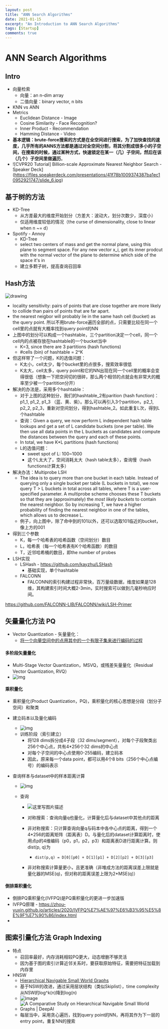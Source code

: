 ```yaml
---
layout: post
title: "ANN Search Algorithms"
date: 2021-01-15
excerpt: "An Introduction to ANN Search Algorithms"
tags: [Startup]
comments: true
---
```


# ANN Search Algorithms



## Intro

- 向量检索
  - 向量：an n-dim array
  - 二值向量：binary vector, n bits
- KNN vs ANN
- Metrics
  - Euclidean Distance - Image
  - Cosine Similarity - Face Recognition?
  - Inner Product - Recommendation
  - Hamming Distance - Video
- **基本逻辑：brute-force搜索的方式是在全空间进行搜索，为了加快查找的速度，几乎所有的ANNS方法都是通过对全空间分割，将其分割成很多小的子空间，在搜索的时候，通过某种方式，快速锁定在某一（几）子空间，然后在该（几个）子空间里做遍历**。
- ![CVPR20 Tutorial] Billion-scale Approximate Nearest Neighbor Search -  Speaker Deck](https://files.speakerdeck.com/presentations/41f78b1009374387ba1ec10952921747/slide_6.jpg)



## 基于树的方法

- KD-Tree
  - 从方差最大的维度开始划分（方差大：波动大，划分次数少，深度小）
  - 仅适用维度较低的情况（the curse of dimensionality, close to linear when n ~= d）
- Spotify - Annoy
  - KD-Tree
  - select two centers of mass and get the normal plane, using this plane to segment space. For any new vector x_i, get its inner prodcut with the normal vector of the plane to determine which side of the space it's in
  - 建立多颗子树，提高查询召回率



## Hash方法

![drawing](https://yongyuan.name/imgs/posts/lsh_ex.png)

- locality sensitivity: pairs of points that are close together are more likely to collide than pairs of points that are far apart.
- the nearest neigbor will probably lie in the same hash cell (bucket) as the query point. 所以不用brute-force遍历全部的点，只需要比较在同一个cell里的点就有大概率找到query point的NN
- 上图中的划分可以构成一个hashtable，三个partition决定一个cell，同一个cell内的点被存放在hashtable的一个bucket当中
  - K=3, since there are 3 partitions  (hash functions)
  - #cells (bin) of hashtable = 2^K
- 但这样带了一个问题，K的选值问题：
  - K太小，cell太少，每个bucket里的点很多，搜索效率很低
  - K太大，cell太多，query point和它的NN出现在同一个cell里的概率会变得很低（想象一下把空间切的很碎，那么两个相邻的点就会有非常大的概率至少被一个paritition分开）
- 解决的办法是，采用多个hashtable：
  - 对于上图的这种划分，我们的hashtable_2有parition (hash function)：p1_1, p1_2, p1_3 （蓝、黄、紫）。那么可以再引入3个partition，p2_1, p2_2, p2_3，重新对空间划分，得到hashtable_2。如此重复L次，得到L个hashtable
  - 查询：Given a query, we now perform L independent hash table lookups and get a set of L candidate buckets (one per table). We then use all data points in the L buckets as candidates and compute the distances between the query and each of these points. 
  - In total, we have K*L partitions (hash functions)
  - L的选值问题：
    - sweet spot of L: 100~1000
    - 这个L太大了，空间消耗太大（hash table太多），查询慢（hash functions计算太多）
- 解决办法：Multiprobe LSH
  - The idea is to query more than one bucket in each table. Instead of querying only a single bucket per table (L buckets in total), we now query T > L buckets in total across all tables, where T is a user-specified parameter. A multiprobe scheme chooses these T buckets so that they are (approximately) the *most likely buckets* to contain the nearest neighbor. So by increasing T, we have a higher probability of finding the nearest neighbor in one of the tables, which allows us to decrease L.
  - 例子，向上图中，除了命中到的101以外，还可以选取101临近的bucket，像上方的001
- 得到三个参数
  - K，每一个哈希表的哈希函数（空间划分）数目
  - L，哈希表（每一个哈希表有K个哈希函数）的数目
  - T，近邻哈希桶的数目，即the number of probes
- LSH实现
  - LSHash - https://github.com/kayzhu/LSHash
    - 基础实现，单个hashtable
  - FALCONN
    - FALCONN的索引构建过程非常快，百万量级数据，维度如果是128维，其构建索引时间大概2-3min，实时搜索可以做到几毫秒响应时间。

https://github.com/FALCONN-LIB/FALCONN/wiki/LSH-Primer



## 矢量量化方法 PQ

- Vector Quantization - 矢量量化：
  - [将一个向量空间中的点用其中的一个有限子集来进行编码的过程](http://blog.pluskid.org/?p=57)

#### 多阶段矢量量化

- Multi-Stage Vector Quantization，MSVQ，或残差矢量量化（Residual Vector Quantization, RVQ）
- ![img](https://yongyuan.name/imgs/posts/msvq_1.jpg)

#### 乘积量化

- 乘积量化(Product Quantization，PQ)，乘积量化的核心思想是分段（划分子空间）和聚类

- 建立码本以及量化编码

  - ![img](https://yongyuan.name/imgs/posts/pq.png)
  - 训练阶段（索引建立）
    -  将128 dims拆分成4子段（32 dims/segment），对每个子段聚类出256个中心点，共有4*256个32 dims的中心点
    -  对每个子空间的中心点使用0-255编码，建立码本
    -  因此，原来每一个data point，都可以用4个8 bits（256个中心点编号）的编码表示

- 查询样本与dataset中的样本距离计算

  - ![img](https://yongyuan.name/imgs/posts/pq_search.png)

  - 查询

    - ![这里写图片描述](https://img-blog.csdn.net/20180119144038083?watermark/2/text/aHR0cDovL2Jsb2cuY3Nkbi5uZXQvY2RrbmlnaHRfaGFwcHk=/font/5a6L5L2T/fontsize/400/fill/I0JBQkFCMA==/dissolve/70/gravity/SouthEast)

    - 对称搜索：查询向量q也量化，计算量化后与dataset中其他点的距离

    - 非对称搜索：只计算查询向量q与码本中各中心点的距离，得到一个4*256的距离矩阵（距离表）D。与量化后的dataset计算距离时，使用点p的4维编码（p0，p1，p2，p3）和距离表D进行距离计算。则dist(p, q)为

      - ```
        dist(p,q) = D[0][p0] + D[1][p1] + D[2][p2] + D[3][p3]
        ```

    - 非对称搜索计算量更小，且更准确（非堆成方法的距离误差上限就是量化器的MSE(q)，但对称的距离误差上限为2*MSE(q)）

#### 倒排乘积量化

- 倒排PQ乘积量化(IVFPQ)是PQ乘积量化的更进一步加速版
- IVFPQ原理 - https://zhou-yuxin.github.io/articles/2020/IVFPQ%E7%AE%97%E6%B3%95%E5%8E%9F%E7%90%86/index.html
- 

## 图索引量化方法 Graph Indexing

- 特点
  - 召回率最好，内存消耗相较PQ更大，动态增删不够灵活
  - 因为基于图的索引计算近邻关系时，要获取原始特征，需要把特征加载到内存里
- HNSW
  - [Hierarchical Navigable Small World Graphs](https://arxiv.org/abs/1603.09320)
  - 基于NSW的改进，通过采用层状结构（类似Skiplist），time complexity从NSW的log^k(n)降到log(n)
  - ![image](https://yongyuan.name/imgs/posts/hnsw.jpg)
  - ![A Comparative Study on Hierarchical Navigable Small World Graphs | DeepAI](https://images.deepai.org/converted-papers/1904.02077/x1.png)
  - 每层当中，采用贪心遍历，找到query point的NN，再将其作为下一层的entry point，重复NN的搜索
